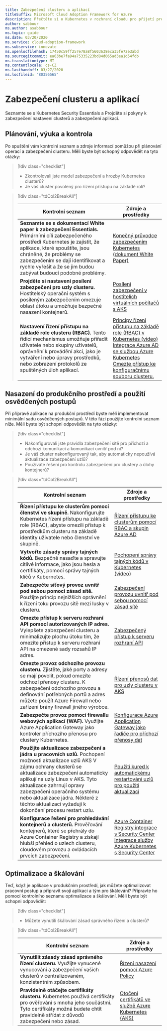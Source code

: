 ```yaml
---
title: Zabezpečení clusteru a aplikací
titleSuffix: Microsoft Cloud Adoption Framework for Azure
description: Přečtěte si o Kubernetes v rozhraní cloudu pro přijetí pro zabezpečení clusteru a aplikací.
author: sabbour
ms.author: asabbour
ms.topic: guide
ms.date: 03/20/2020
ms.service: cloud-adoption-framework
ms.subservice: innovate
ms.openlocfilehash: 17450c59ff257e78a8f5603638eca35fe72e3abd
ms.sourcegitcommit: ea63be7fa94a75335223bd84d065ad3ea1d54fdb
ms.translationtype: MT
ms.contentlocale: cs-CZ
ms.lasthandoff: 03/27/2020
ms.locfileid: "80356565"
---
```

<!-- cSpell:ignore asabbour sabbour kured -->

# <a name="cluster-and-application-security"></a>Zabezpečení clusteru a aplikací

Seznamte se s Kubernetes Security Essentials a Projděte si pokyny k zabezpečení nastavení clusterů a zabezpečení aplikací.

## <a name="plan-train-and-proof"></a>Plánování, výuka a kontrola

Po spuštění vám kontrolní seznam a zdroje informací pomůžou při plánování operací a zabezpečení clusteru. Měli byste být schopný odpovědět na tyto otázky:

> [!div class="checklist"]
>
> - Zkontrolovali jste model zabezpečení a hrozby Kubernetes clusterů?
> - Je váš cluster povolený pro řízení přístupu na základě rolí?

<!-- markdownlint-disable MD033 -->

> [!div class="tdCol2BreakAll"]
>
> | Kontrolní seznam  | Zdroje a prostředky |
> |------------------------------------------------------------------|-----------------------------------------------------------------|
> | **Seznamte se s dokumentací White paper k zabezpečení Essentials.** Primárními cíli zabezpečeného prostředí Kubernetes je zajistit, že aplikace, které spouštíte, jsou chráněné, že problémy se zabezpečením se dají identifikovat a rychle vyřešit a že se jim budou zabývat budoucí podobné problémy. | [Konečný průvodce zabezpečením Kubernetes (dokument White Paper)](https://clouddamcdnprodep.azureedge.net/gdc/gdc8LXmoZ/original)     |
> | **Projděte si nastavení posílení zabezpečení pro uzly clusteru.** Hostitelský operační systém s posíleným zabezpečením omezuje oblast útoku a umožňuje bezpečné nasazení kontejnerů. | [Posílení zabezpečení v hostitelích virtuálních počítačů s AKS](https://docs.microsoft.com/azure/aks/security-hardened-vm-host-image)     |
> | **Nastavení řízení přístupu na základě role clusteru (RBAC).** Tento řídicí mechanismus umožňuje přiřadit uživatele nebo skupiny uživatelů, oprávnění k provádění akcí, jako je vytváření nebo úpravy prostředků, nebo zobrazení protokolů ze spuštěných úloh aplikací. | [Principy řízení přístupu na základě role (RBAC) v Kubernetes (video)](https://www.youtube.com/watch?v=G3R24JSlGjY&list=PLLasX02E8BPCrIhFrc_ZiINhbRkYMKdPT&index=12) <br/> [Integrace Azure AD se službou Azure Kubernetes](https://docs.microsoft.com/azure/aks/azure-ad-integration) <br/> [Omezte přístup ke konfiguračnímu souboru clusteru.](https://docs.microsoft.com/azure/aks/control-kubeconfig-access)   |

## <a name="deploy-to-production-and-apply-best-practices"></a>Nasazení do produkčního prostředí a použití osvědčených postupů

Při přípravě aplikace na produkční prostředí byste měli implementovat minimální sadu osvědčených postupů. V této fázi použijte kontrolní seznam níže. Měli byste být schopni odpovědět na tyto otázky:

> [!div class="checklist"]
>
> - Nakonfigurovali jste pravidla zabezpečení sítě pro příchozí a odchozí komunikaci a komunikaci uvnitř pod ní?
> - Je váš cluster nakonfigurovaný tak, aby automaticky nepoužívá aktualizace zabezpečení uzlů?
> - Používáte řešení pro kontrolu zabezpečení pro clustery a úlohy kontejnerů?

<!-- markdownlint-disable MD033 -->

> [!div class="tdCol2BreakAll"]
>
> | Kontrolní seznam  | Zdroje a prostředky |
> |------------------------------------------------------------------|-----------------------------------------------------------------|
> | **Řízení přístupu ke clusterům pomocí členství ve skupině.** Nakonfigurujte Kubernetes řízení přístupu na základě role (RBAC), abyste omezili přístup k prostředkům clusteru na základě identity uživatele nebo členství ve skupině. | [Řízení přístupu ke clusterům pomocí RBAC a skupin Azure AD](https://docs.microsoft.com/azure/aks/azure-ad-rbac)    |
> | **Vytvořte zásady správy tajných kódů.** Bezpečně nasaďte a spravujte citlivé informace, jako jsou hesla a certifikáty, pomocí správy tajných klíčů v Kubernetes. | [Pochopení správy tajných kódů v Kubernetes (video)](https://www.youtube.com/watch?v=KmhM33j5WYk&list=PLLasX02E8BPCrIhFrc_ZiINhbRkYMKdPT&index=10) |
> | **Zabezpečte síťový provoz uvnitř pod sebou pomocí zásad sítě.** Použijte princip nejnižších oprávnění k řízení toku provozu sítě mezi lusky v clusteru. | [Zabezpečení provozu uvnitř pod sebou pomocí zásad sítě](https://docs.microsoft.com/azure/aks/use-network-policies) |
> | **Omezte přístup k serveru rozhraní API pomocí autorizovaných IP adres.** Vylepšete zabezpečení clusteru a minimalizujte plochu útoku tím, že omezíte přístup k serveru rozhraní API na omezené sady rozsahů IP adres. | [Zabezpečený přístup k serveru rozhraní API](https://docs.microsoft.com/azure/aks/api-server-authorized-ip-ranges) |
> | **Omezte provoz odchozího provozu clusteru.** Zjistěte, jaké porty a adresy se mají povolit, pokud omezíte odchozí přenosy clusteru. K zabezpečení odchozího provozu a definování potřebných portů a adres můžete použít Azure Firewall nebo zařízení brány firewall jiného výrobce. | [Řízení přenosů dat pro uzly clusteru v AKS](https://docs.microsoft.com/azure/aks/limit-egress-traffic) |
> | **Zabezpečte provoz pomocí firewallu webových aplikací (WAF).** Využijte Azure Application Gateway jako kontroler příchozího přenosu pro clustery Kubernetes.  | [Konfigurace Azure Application Gateway jako řadiče pro příchozí přenosy dat](https://docs.microsoft.com/azure/application-gateway/ingress-controller-overview)    |
> | **Použijte aktualizace zabezpečení a jádra u pracovních uzlů.** Pochopení možnosti aktualizace uzlů AKS V zájmu ochrany clusterů se aktualizace zabezpečení automaticky aplikují na uzly Linux v AKS. Tyto aktualizace zahrnují opravy zabezpečení operačního systému nebo aktualizace jádra. Některé z těchto aktualizací vyžadují k dokončení procesu restart uzlu. | [Použití kured k automatickému restartování uzlů pro použití aktualizací](https://docs.microsoft.com/azure/aks/node-updates-kured) |
> | **Konfigurace řešení pro prohledávání kontejnerů a clusterů.** Prověřování kontejnerů, které se přehrály do Azure Container Registry a získají hlubší přehled o uzlech clusteru, cloudovém provozu a ovládacích prvcích zabezpečení. | [Azure Container Registry integrace s Security Center](https://docs.microsoft.com/azure/security-center/azure-container-registry-integration) <br/> [Integrace služby Azure Kubernetes s Security Center](https://docs.microsoft.com/azure/security-center/azure-kubernetes-service-integration)  |

## <a name="optimize-and-scale"></a>Optimalizace a škálování

Teď, když je aplikace v produkčním prostředí, jak můžete optimalizovat pracovní postup a připravit svoji aplikaci a tým pro škálování? Připravte ho pomocí kontrolního seznamu optimalizace a škálování. Měli byste být schopni odpovědět:

> [!div class="checklist"]
>
> - Můžete vynutili škálování zásad správného řízení a clusterů?

<!-- markdownlint-disable MD033 -->

> [!div class="tdCol2BreakAll"]
>
> | Kontrolní seznam  | Zdroje a prostředky |
> |------------------------------------------------------------------|-----------------------------------------------------------------|
> | **Vynutilit zásady zásad správného řízení clusteru.** Využijte vynucené vynucování a zabezpečení vašich clusterů v centralizovaném, konzistentním způsobem. | [Řízení nasazení pomocí Azure Policy](https://docs.microsoft.com/azure/governance/policy/concepts/rego-for-aks)    |
> | **Pravidelně otáčejte certifikáty clusteru.** Kubernetes používá certifikáty pro ověřování s mnoha jeho součástmi. Tyto certifikáty možná budete chtít pravidelně střídat z důvodů zabezpečení nebo zásad. | [Otočení certifikátů ve službě Azure Kubernetes (AKS)](https://docs.microsoft.com/azure/aks/certificate-rotation)    |
